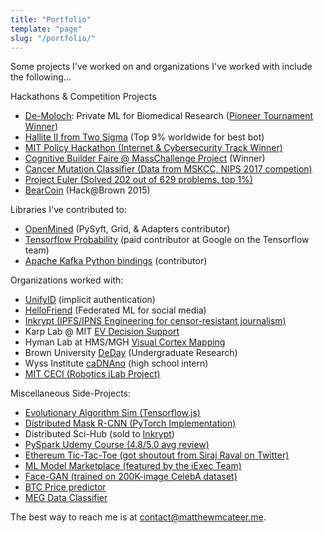 ```yaml
---
title: "Portfolio"
template: "page"
slug: "/portfolio/"
---
```


Some projects I've worked on and organizations I've worked with include the following...

Hackathons & Competition Projects
- [De-Moloch](https://demoloch.org/): Private ML for Biomedical Research ([Pioneer Tournament Winner](https://pioneer.app/blog/meet-the-pioneers-take-2/))
- [Hallite II from Two Sigma](https://github.com/matthew-mcateer/Halite_Season2_Bots) (Top 9% worldwide for best bot)
- [MIT Policy Hackathon (Internet & Cybersecurity Track Winner)](https://github.com/matthew-mcateer/MIT_Policy_Hackathon)
- [Cognitive Builder Faire @ MassChallenge Project](https://github.com/matthew-mcateer/CBF-MassChallenge-Hackathon-2017) (Winner)
- [Cancer Mutation Classifier (Data from MSKCC, NIPS 2017 competion)](https://github.com/matthew-mcateer/NIPS2017competition)
- [Project Euler (Solved 202 out of 629 problems, top 1%)](https://github.com/matthew-mcateer/Euler_Oiler)
- [BearCoin](https://github.com/matthew-mcateer/BearCoin) (Hack@Brown 2015)

Libraries I've contributed to:
- [OpenMined](https://github.com/OpenMined) (PySyft, Grid, & Adapters contributor)
- [Tensorflow Probability](https://github.com/tensorflow/probability) (paid contributor at Google on the Tensorflow team)
- [Apache Kafka Python bindings](https://github.com/dpkp/kafka-python) (contributor)

Organizations worked with:
- [UnifyID](https://unify.id/) (implicit authentication)
- [HelloFriend](https://joinhellofriend.com/) (Federated ML for social media)
- [Inkrypt (IPFS/IPNS Engineering for censor-resistant journalism)](https://www.inkrypt.io/)
- Karp Lab @ MIT [EV Decision Support](https://github.com/matthew-mcateer/EV_Production_Decision_Support)
- Hyman Lab at HMS/MGH [Visual Cortex Mapping](https://github.com/matthew-mcateer/Mouse_Visual_Cortex_Mapping)
- Brown University [DeDay](https://sourceforge.net/projects/deday/) (Undergraduate Research)
- Wyss Institute [caDNAno](https://cadnano.org/) (high school intern)
- [MIT CECI (Robotics iLab Project)](http://ceci.mit.edu/index.html)

Miscellaneous Side-Projects:
- [Evolutionary Algorithm Sim (Tensorflow.js)](https://matthew-mcateer.github.io/evolutionSimulator/index.html)
- [Distributed Mask R-CNN (PyTorch Implementation)](https://drive.google.com/file/d/1I_l4vZIS2sV4RaDUS3PHhcIYydMs2dwu/view?usp=sharing)
- Distributed Sci-Hub (sold to [Inkrypt](https://www.inkrypt.io/))
- [PySpark Udemy Course (4.8/5.0 avg review)](https://www.udemy.com/apache-spark-streaming-with-python-and-pyspark/learn/v4/overview)
- [Ethereum Tic-Tac-Toe (got shoutout from Siraj Raval on Twitter)](https://github.com/matthew-mcateer/DApp_Tic-Tac-Toe)
- [ML Model Marketplace (featured by the iExec Team)](https://github.com/trancept/decentralized_AI)
- [Face-GAN (trained on 200K-image CelebA dataset)](https://github.com/matthew-mcateer/facegeneratingGAN)
- [BTC Price predictor](https://github.com/matthew-mcateer/BTCpredictor)
- [MEG Data Classifier](https://github.com/matthew-mcateer/MEG_Data_Classifier)

The best way to reach me is at [contact@matthewmcateer.me](mailto:contact@matthewmcateer.me).
